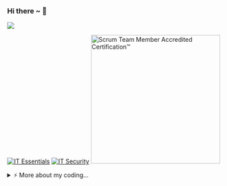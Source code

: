 ### Hi there ~ 👋
![](https://komarev.com/ghpvc/?username=Advve&color=23a393)

<!--START_SECTION:badges-->
[![IT Essentials](https://images.credly.com/size/110x110/images/04e8034c-81f5-4f7f-ab23-e8b428c31ce9/ITE.png)](http://www.credly.com/badges/3049caac-570c-4861-b30a-23732b397af3 "IT Essentials")
[![IT Security](https://images.credly.com/size/110x110/images/f7387386-553c-4be5-b3f3-077f78152f31/Network_Security.png)](https://www.credly.com/badges/01439f3c-a90b-49c0-aab2-01aa9e58926a/public_url)
<a href="https://www.scrum-institute.org/badges/88179722657427" title="Scrum Team Member Accredited Certification™">
  <img src="https://www.scrum-institute.org/badges/STMAC.png" alt="Scrum Team Member Accredited Certification™" width=300>
</a>
<!--END_SECTION:badges-->

<!--
- 🔭 I’m currently working on ...
- 🌱 I’m currently learning ...
- 👯 I’m looking to collaborate on ...
- 🤔 I’m looking for help with ...
- 💬 Ask me about ...
- 📫 How to reach me: ...
- 😄 Pronouns: ...
- ⚡ Fun fact: ...
-->

<details>
<summary>⚡️ More about my coding...</summary>
<br />

![Top Langs](https://github-readme-stats.vercel.app/api/top-langs/?username=Advve&layout=compact&theme=panda)

![Advve's github stats](https://github-readme-stats.vercel.app/api?username=Advve&count_private=true&show_icons=true&theme=panda)

</details>
